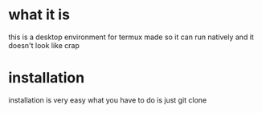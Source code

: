 # what it is
this is a desktop environment for termux made so it can run natively and it doesn't look like crap
# installation
installation is very easy what you have to do is just
git clone 
